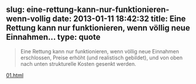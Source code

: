slug: eine-rettung-kann-nur-funktionieren-wenn-vollig
date: 2013-01-11 18:42:32
title: Eine Rettung kann nur funktionieren, wenn völlig neue Einnahmen...
type: quote
---

> Eine Rettung kann nur funktionieren, wenn völlig neue Einnahmen erschlossen, Preise erhöht (und realistisch gebildet), und von oben nach unten strukturelle Kosten gesenkt werden.

[01.html](http://meedia.de/print/zeitungen-zwischen-anspruch-und-wirklichkeit/2013/01/01.html)
